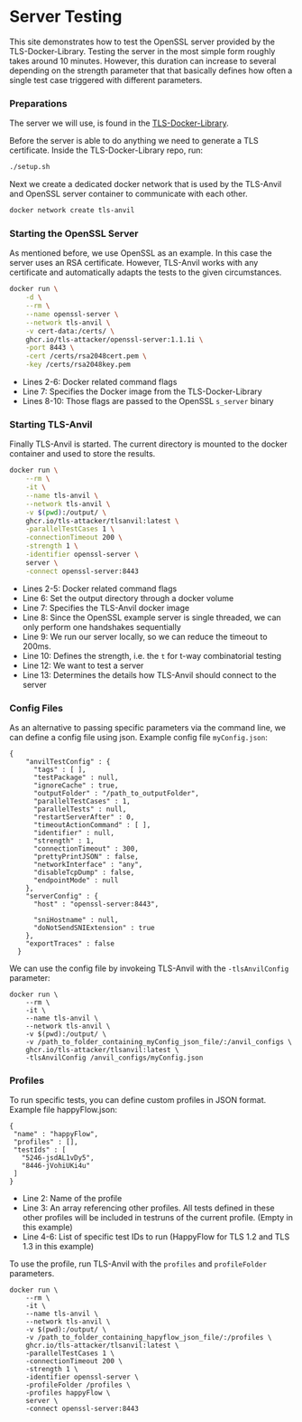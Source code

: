 # Server Testing

This site demonstrates how to test the OpenSSL server provided by the TLS-Docker-Library.
Testing the server in the most simple form roughly takes around 10 minutes. However, this duration can increase to several depending on the strength parameter that that basically defines how often a single test case triggered with different parameters.

### Preparations

The server we will use, is found in the [TLS-Docker-Library](https://github.com/tls-attacker/tls-docker-library).

Before the server is able to do anything we need to generate a TLS certificate. Inside the TLS-Docker-Library repo, run:

```bash
./setup.sh
```

Next we create a dedicated docker network that is used by the TLS-Anvil and OpenSSL server container to communicate with each other.

```bash
docker network create tls-anvil
```

### Starting the OpenSSL Server

As mentioned before, we use OpenSSL as an example. In this case the server uses an RSA certificate. However, TLS-Anvil works with any certificate and automatically adapts the tests to the given circumstances.

```bash showLineNumbers
docker run \
    -d \
    --rm \
    --name openssl-server \
    --network tls-anvil \
    -v cert-data:/certs/ \
    ghcr.io/tls-attacker/openssl-server:1.1.1i \
    -port 8443 \
    -cert /certs/rsa2048cert.pem \
    -key /certs/rsa2048key.pem
```

* Lines 2-6: Docker related command flags
* Line 7: Specifies the Docker image from the TLS-Docker-Library
* Lines 8-10: Those flags are passed to the OpenSSL `s_server` binary

### Starting TLS-Anvil

Finally TLS-Anvil is started. The current directory is mounted to the docker container and used to store the results.

```bash showLineNumbers
docker run \
    --rm \
    -it \
    --name tls-anvil \
    --network tls-anvil \
    -v $(pwd):/output/ \
    ghcr.io/tls-attacker/tlsanvil:latest \
    -parallelTestCases 1 \
    -connectionTimeout 200 \
    -strength 1 \
    -identifier openssl-server \
    server \
    -connect openssl-server:8443
```

* Lines 2-5: Docker related command flags
* Line 6: Set the output directory through a docker volume
* Line 7: Specifies the TLS-Anvil docker image
* Line 8: Since the OpenSSL example server is single threaded, we can only perform one handshakes sequentially
* Line 9: We run our server locally, so we can reduce the timeout to 200ms.
* Line 10: Defines the strength, i.e. the `t` for t-way combinatorial testing
* Line 12: We want to test a server
* Line 13: Determines the details how TLS-Anvil should connect to the server

### Config Files

As an alternative to passing specific  parameters via the command line, we can define a config file using json.
Example config file ```myConfig.json```:
```
{
    "anvilTestConfig" : {
      "tags" : [ ],
      "testPackage" : null,
      "ignoreCache" : true,
      "outputFolder" : "/path_to_outputFolder",
      "parallelTestCases" : 1,
      "parallelTests" : null,
      "restartServerAfter" : 0,
      "timeoutActionCommand" : [ ],
      "identifier" : null,
      "strength" : 1,
      "connectionTimeout" : 300,
      "prettyPrintJSON" : false,
      "networkInterface" : "any",
      "disableTcpDump" : false,
      "endpointMode" : null
    },
    "serverConfig" : {
      "host" : "openssl-server:8443",
  
      "sniHostname" : null,
      "doNotSendSNIExtension" : true
    },
    "exportTraces" : false
  } 
```
We can use the config file by invokeing TLS-Anvil with the ```-tlsAnvilConfig``` parameter: 
```
docker run \
    --rm \
    -it \
    --name tls-anvil \
    --network tls-anvil \
    -v $(pwd):/output/ \
    -v /path_to_folder_containing_myConfig_json_file/:/anvil_configs \
    ghcr.io/tls-attacker/tlsanvil:latest \
    -tlsAnvilConfig /anvil_configs/myConfig.json        
```

### Profiles
To run specific tests, you can define custom profiles in JSON format.
Example file happyFlow.json:
```
{
 "name" : "happyFlow",
 "profiles" : [],
 "testIds" : [
   "5246-jsdAL1vDy5",
   "8446-jVohiUKi4u"
 ]
}
```
* Line 2: Name of the profile
* Line 3: An array referencing other profiles. All tests defined in  these other profiles will be included in testruns of the current profile. (Empty in this example)
* Line 4-6: List of specific test IDs to run (HappyFlow for TLS 1.2 and TLS 1.3 in this example)

To use the profile, run TLS-Anvil with the ```profiles``` and ```profileFolder``` parameters.

```
docker run \
    --rm \
    -it \
    --name tls-anvil \
    --network tls-anvil \
    -v $(pwd):/output/ \
    -v /path_to_folder_containing_hapyflow_json_file/:/profiles \
    ghcr.io/tls-attacker/tlsanvil:latest \
    -parallelTestCases 1 \
    -connectionTimeout 200 \
    -strength 1 \
    -identifier openssl-server \
    -profileFolder /profiles \
    -profiles happyFlow \
    server \
    -connect openssl-server:8443
```
